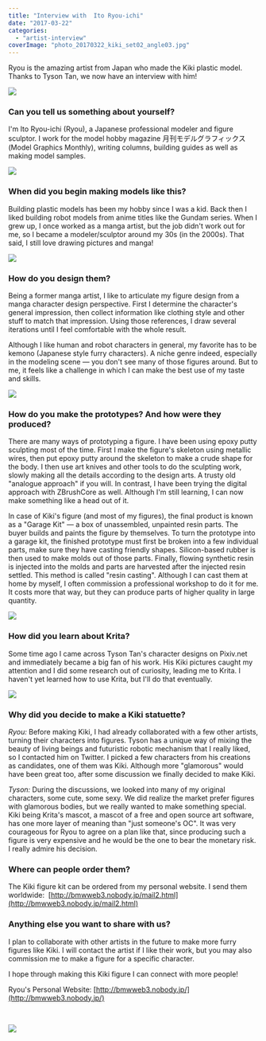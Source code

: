 ```yaml
---
title: "Interview with  Ito Ryou-ichi"
date: "2017-03-22"
categories: 
  - "artist-interview"
coverImage: "photo_20170322_kiki_set02_angle03.jpg"
---
```


Ryou is the amazing artist from Japan who made the Kiki plastic model. Thanks to Tyson Tan, we now have an interview with him!

[![](../images/photo_20170322_kiki_set01_angle01-300x200.jpg)](https://krita.org/wp-content/uploads/2017/03/photo_20170322_kiki_set01_angle01.jpg)

### Can you tell us something about yourself?

I'm Ito Ryou-ichi (Ryou), a Japanese professional modeler and figure sculptor. I work for the model hobby magazine 月刊モデルグラフィックス (Model Graphics Monthly), writing columns, building guides as well as making model samples.

[![](../images/photo_20170322_kiki_set01_angle02-300x200.jpg)](https://krita.org/wp-content/uploads/2017/03/photo_20170322_kiki_set01_angle02.jpg)

### When did you begin making models like this?

Building plastic models has been my hobby since I was a kid. Back then I liked building robot models from anime titles like the Gundam series. When I grew up, I once worked as a manga artist, but the job didn't work out for me, so I became a modeler/sculptor around my 30s (in the 2000s). That said, I still love drawing pictures and manga!

[![](../images/photo_20170322_kiki_set01_angle03a-300x200.jpg)](https://krita.org/wp-content/uploads/2017/03/photo_20170322_kiki_set01_angle03a.jpg)

### How do you design them?

Being a former manga artist, I like to articulate my figure design from a manga character design perspective. First I determine the character's general impression, then collect information like clothing style and other stuff to match that impression. Using those references, I draw several iterations until I feel comfortable with the whole result.

Although I like human and robot characters in general, my favorite has to be kemono (Japanese style furry characters). A niche genre indeed, especially in the modeling scene — you don't see many of those figures around. But to me, it feels like a challenge in which I can make the best use of my taste and skills.

[![](../images/photo_20170322_kiki_set01_angle04-300x200.jpg)](https://krita.org/wp-content/uploads/2017/03/photo_20170322_kiki_set01_angle04.jpg)

### How do you make the prototypes? And how were they produced?

There are many ways of prototyping a figure. I have been using epoxy putty sculpting most of the time. First I make the figure's skeleton using metallic wires, then put epoxy putty around the skeleton to make a crude shape for the body. I then use art knives and other tools to do the sculpting work, slowly making all the details according to the design arts. A trusty old "analogue approach" if you will. In contrast, I have been trying the digital approach with ZBrushCore as well. Although I'm still learning, I can now make something like a head out of it.

In case of Kiki's figure (and most of my figures), the final product is known as a "Garage Kit" — a box of unassembled, unpainted resin parts. The buyer builds and paints the figure by themselves. To turn the prototype into a garage kit, the finished prototype must first be broken into a few individual parts, make sure they have casting friendly shapes. Silicon-based rubber is then used to make molds out of those parts. Finally, flowing synthetic resin is injected into the molds and parts are harvested after the injected resin settled. This method is called "resin casting". Although I can cast them at home by myself, I often commission a professional workshop to do it for me. It costs more that way, but they can produce parts of higher quality in large quantity.

[![](../images/photo_20170322_kiki_set02_angle01-1-300x200.jpg)](https://krita.org/wp-content/uploads/2017/03/photo_20170322_kiki_set02_angle01-1.jpg)

### How did you learn about Krita?

Some time ago I came across Tyson Tan's character designs on Pixiv.net and immediately became a big fan of his work. His Kiki pictures caught my attention and I did some research out of curiosity, leading me to Krita. I haven't yet learned how to use Krita, but I'll do that eventually.

[![](../images/photo_20170322_kiki_set02_angle02-300x200.jpg)](https://krita.org/wp-content/uploads/2017/03/photo_20170322_kiki_set02_angle02.jpg)

### Why did you decide to make a Kiki statuette?

_Ryou:_ Before making Kiki, I had already collaborated with a few other artists, turning their characters into figures. Tyson has a unique way of mixing the beauty of living beings and futuristic robotic mechanism that I really liked, so I contacted him on Twitter. I picked a few characters from his creations as candidates, one of them was Kiki. Although more "glamorous" would have been great too, after some discussion we finally decided to make Kiki.

_Tyson:_ During the discussions, we looked into many of my original characters, some cute, some sexy. We did realize the market prefer figures with glamorous bodies, but we really wanted to make something special. Kiki being Krita's mascot, a mascot of a free and open source art software, has one more layer of meaning than "just someone's OC". It was very courageous for Ryou to agree on a plan like that, since producing such a figure is very expensive and he would be the one to bear the monetary risk. I really admire his decision.

### Where can people order them?

The Kiki figure kit can be ordered from my personal website. I send them worldwide:  [http://bmwweb3.nobody.jp/mail2.html](http://bmwweb3.nobody.jp/mail2.html)

### Anything else you want to share with us?

I plan to collaborate with other artists in the future to make more furry figures like Kiki. I will contact the artist if I like their work, but you may also commission me to make a figure for a specific character.

I hope through making this Kiki figure I can connect with more people!

Ryou's Personal Website: [http://bmwweb3.nobody.jp/](http://bmwweb3.nobody.jp/)

 

[![](../images/photo_20170322_kiki_set02_angle03-1024x681.jpg)](https://krita.org/wp-content/uploads/2017/03/photo_20170322_kiki_set02_angle03.jpg)
